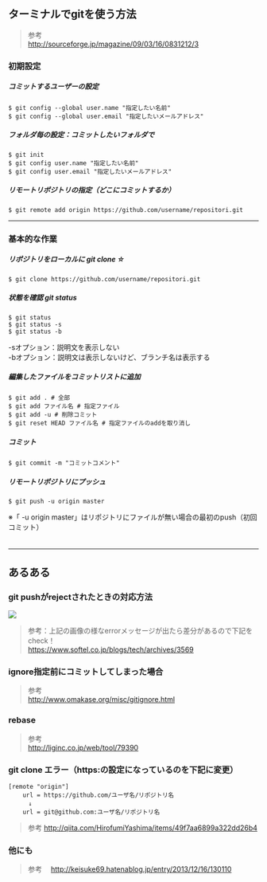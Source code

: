 
## ターミナルでgitを使う方法
> 参考  
http://sourceforge.jp/magazine/09/03/16/0831212/3  


### 初期設定

##### コミットするユーザーの設定
```
$ git config --global user.name "指定したい名前"
$ git config --global user.email "指定したいメールアドレス"
```

##### フォルダ毎の設定：コミットしたいフォルダで  
```
$ git init
$ git config user.name "指定したい名前"
$ git config user.email "指定したいメールアドレス"
```

##### リモートリポジトリの指定（どこにコミットするか）
```
$ git remote add origin https://github.com/username/repositori.git
```

- - -

### 基本的な作業

##### リポジトリをローカルに git clone ☆
```
$ git clone https://github.com/username/repositori.git
```

##### 状態を確認 git status
```
$ git status
$ git status -s
$ git status -b
```
-sオプション：説明文を表示しない  
-bオプション：説明文は表示しないけど、ブランチ名は表示する  


##### 編集したファイルをコミットリストに追加
```
$ git add . # 全部
$ git add ファイル名 # 指定ファイル
$ git add -u # 削除コミット
$ git reset HEAD ファイル名 # 指定ファイルのaddを取り消し
```


##### コミット
```
$ git commit -m "コミットコメント"
```


##### リモートリポジトリにプッシュ
```
$ git push -u origin master
```
※「 -u origin master」はリポジトリにファイルが無い場合の最初のpush（初回コミット）  
　  
- - -

## あるある

### git pushがrejectされたときの対応方法

![](http://i.gyazo.com/e7576c2403a18becb2665ecb6bca21c8.png)

> 参考：上記の画像の様なerrorメッセージが出たら差分があるので下記をcheck！  
https://www.softel.co.jp/blogs/tech/archives/3569  

### ignore指定前にコミットしてしまった場合 
> 参考  
http://www.omakase.org/misc/gitignore.html

### rebase
> 参考  
http://liginc.co.jp/web/tool/79390  

### git clone エラー（https:の設定になっているのを下記に変更）
```
[remote "origin"]
	url = https://github.com/ユーザ名/リポジトリ名
	　↓
	url = git@github.com:ユーザ名/リポジトリ名
```
> 参考
http://qiita.com/HirofumiYashima/items/49f7aa6899a322dd26b4

### 他にも
> 参考　
http://keisuke69.hatenablog.jp/entry/2013/12/16/130110  




